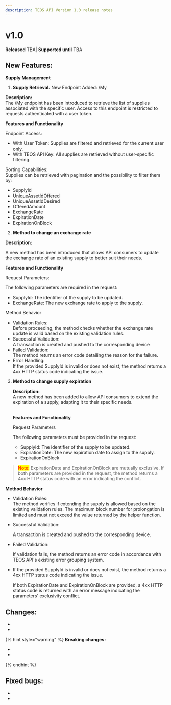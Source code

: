 ```yaml
---
description: TEOS API Version 1.0 release notes
---
```


# v1.0

**Released** TBA| **Supported until** TBA

## New Features:

**Supply Management**

1. **Supply Retrieval.** New Endpoint Added: /My

**Description:**\
The /My endpoint has been introduced to retrieve the list of supplies associated with the specific user. Access to this endpoint is restricted to requests authenticated with a user token.

**Features and Functionality**

Endpoint Access:

* With User Token: Supplies are filtered and retrieved for the current user only.
* With TEOS API Key: All supplies are retrieved without user-specific filtering.

Sorting Capabilities:\
Supplies can be retrieved with pagination and the possibility to filter them by:

* SupplyId
* UniqueAssetIdOffered
* UniqueAssetIdDesired
* OfferedAmount
* ExchangeRate
* ExpirationDate
* ExpirationOnBlock

2. **Method to change an exchange rate**

**Description:**

A new method has been introduced that allows API consumers to update the exchange rate of an existing supply to better suit their needs.

**Features and Functionality**

Request Parameters:

The following parameters are required in the request:

* SupplyId: The identifier of the supply to be updated.
* ExchangeRate: The new exchange rate to apply to the supply.

Method Behavior

* Validation Rules:\
  Before proceeding, the method checks whether the exchange rate update is valid based on the existing validation rules.
* Successful Validation:\
  A transaction is created and pushed to the corresponding device
* Failed Validation:\
  The method returns an error code detailing the reason for the failure.
* Error Handling:\
  If the provided SupplyId is invalid or does not exist, the method returns a 4xx HTTP status code indicating the issue.

3.  **Method to change supply expiration**

    **Description:**\
    A new method has been added to allow API consumers to extend the expiration of a supply, adapting it to their specific needs.

    \
    **Features and Functionality**

    Request Parameters

    The following parameters must be provided in the request:

    * SupplyId: The identifier of the supply to be updated.
    * ExpirationDate: The new expiration date to assign to the supply.
    * ExpirationOnBlock

> <mark style="color:red;">Note:</mark> ExpirationDate and ExpirationOnBlock are mutually exclusive. If both parameters are provided in the request, the method returns a 4xx HTTP status code with an error indicating the conflict.

**Method Behavior**

* Validation Rules:\
  The method verifies if extending the supply is allowed based on the existing validation rules. The maximum block number for prolongation is limited and must not exceed the value returned by the helper function.
*   Successful Validation:

    A transaction is created and pushed to the corresponding device.
*   Failed Validation:

    If validation fails, the method returns an error code in accordance with TEOS API's existing error grouping system.
*   If the provided SupplyId is invalid or does not exist, the method returns a 4xx HTTP status code indicating the issue.

    If both ExpirationDate and ExpirationOnBlock are provided, a 4xx HTTP status code is returned with an error message indicating the parameters' exclusivity conflict.











## Changes:

*
*

{% hint style="warning" %}
**Breaking changes:**

*
*
{% endhint %}

## Fixed bugs:

*
*
